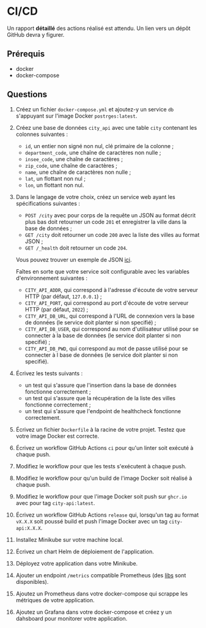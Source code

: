 # CI/CD

Un rapport **détaillé** des actions réalisé est attendu. Un lien vers un dépôt GitHub devra y figurer.

## Prérequis

- docker
- docker-compose

## Questions

1. Créez un fichier `docker-compose.yml` et ajoutez-y un service `db` s'appuyant sur l'image Docker `postrges:latest`.

2. Créez une base de données `city_api` avec une table `city` contenant les colonnes suivantes :

   - `id`, un entier non signé non nul, clé primaire de la colonne ;
   - `department_code`, une chaîne de caractères non nulle ;
   - `insee_code`, une chaîne de caractères ;
   - `zip_code`, une chaîne de caractères ;
   - `name`, une chaîne de caractères non nulle ;
   - `lat`, un flottant non nul ;
   - `lon`, un flottant non nul.

3. Dans le langage de votre choix, créez un service web ayant les spécifications suivantes :

   - `POST /city` avec pour corps de la requête un JSON au format décrit plus bas doit retourner un code `201` et enregistrer la ville dans la base de données ;
   - `GET /city` doit retourner un code `200` avec la liste des villes au format JSON ;
   - `GET /_health` doit retourner un code `204`.

   Vous pouvez trouver un exemple de JSON [ici](https://github.com/leroyguillaume/tps/blob/main/cities.json).

   Faîtes en sorte que votre service soit configurable avec les variables d'environnement suivantes :

   - `CITY_API_ADDR`, qui correspond à l'adresse d'écoute de votre serveur HTTP (par défaut, `127.0.0.1`) ;
   - `CITY_API_PORT`, qui correspond au port d'écoute de votre serveur HTTP (par défaut, `2022`) ;
   - `CITY_API_DB_URL`, qui correspond à l'URL de connexion vers la base de données (le service doit planter si non specifié) ;
   - `CITY_API_DB_USER`, qui correspond au nom d'utilisateur utilisé pour se connecter à la base de données (le service doit planter si non specifié) ;
   - `CITY_API_DB_PWD`, qui correspond au mot de passe utilisé pour se connecter à l base de données (le service doit planter si non specifié).

4. Écrivez les tests suivants :

   - un test qui s'assure que l'insertion dans la base de données fonctionne correctement ;
   - un test qui s'assure que la récupération de la liste des villes fonctionne correctement ;
   - un test qui s'assure que l'endpoint de healthcheck fonctionne correctement.

5. Écrivez un fichier `Dockerfile` à la racine de votre projet. Testez que votre image Docker est correcte.

6. Écrivez un workflow GitHub Actions `ci` pour qu'un linter soit exécuté à chaque push.

7. Modifiez le workflow pour que les tests s'exécutent à chaque push.

8. Modifiez le workflow pour qu'un build de l'image Docker soit réalisé à chaque push.

9. Modifiez le workflow pour que l'image Docker soit push sur `ghcr.io` avec pour tag `city-api:latest`.

10. Écrivez un workflow GitHub Actions `release` qui, lorsqu'un tag au format `vX.X.X` soit poussé build et push l'image Docker avec un tag `city-api:X.X.X`.

11. Installez Minikube sur votre machine local.

12. Écrivez un chart Helm de déploiement de l'application.

13. Déployez votre application dans votre Minikube.

14. Ajouter un endpoint `/metrics` compatible Prometheus (des [libs](https://sysdig.com/blog/prometheus-metrics/) sont disponibles).

15. Ajoutez un Prometheus dans votre docker-compose qui scrappe les métriques de votre application.

16. Ajoutez un Grafana dans votre docker-compose et créez y un dahsboard pour monitorer votre application.
